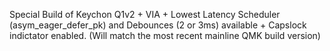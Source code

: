 Special Build of Keychon Q1v2 + VIA + Lowest Latency Scheduler (asym_eager_defer_pk) and Debounces (2 or 3ms) available + Capslock indictator enabled. (Will match the most recent mainline QMK build version)